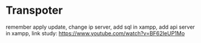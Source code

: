 # Transpoter
remember apply update,
change ip server,
add sql in xampp,
add api server in xampp,
link study: https://www.youtube.com/watch?v=BF62IeUP1Mo

